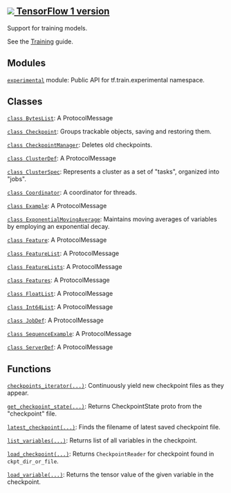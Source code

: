 [ ![](https://tensorflow.google.cn/images/tf_logo_32px.png) TensorFlow 1
version](/versions/r1.15/api_docs/python/tf/train)  
---  
  
Support for training models.

See the [Training](https://tensorflow.org/api_guides/python/train) guide.

## Modules

[`experimental`](https://tensorflow.google.cn/api_docs/python/tf/train/experimental)
module: Public API for tf.train.experimental namespace.

## Classes

[`class
BytesList`](https://tensorflow.google.cn/api_docs/python/tf/train/BytesList):
A ProtocolMessage

[`class
Checkpoint`](https://tensorflow.google.cn/api_docs/python/tf/train/Checkpoint):
Groups trackable objects, saving and restoring them.

[`class
CheckpointManager`](https://tensorflow.google.cn/api_docs/python/tf/train/CheckpointManager):
Deletes old checkpoints.

[`class
ClusterDef`](https://tensorflow.google.cn/api_docs/python/tf/train/ClusterDef):
A ProtocolMessage

[`class
ClusterSpec`](https://tensorflow.google.cn/api_docs/python/tf/train/ClusterSpec):
Represents a cluster as a set of "tasks", organized into "jobs".

[`class
Coordinator`](https://tensorflow.google.cn/api_docs/python/tf/train/Coordinator):
A coordinator for threads.

[`class
Example`](https://tensorflow.google.cn/api_docs/python/tf/train/Example): A
ProtocolMessage

[`class
ExponentialMovingAverage`](https://tensorflow.google.cn/api_docs/python/tf/train/ExponentialMovingAverage):
Maintains moving averages of variables by employing an exponential decay.

[`class
Feature`](https://tensorflow.google.cn/api_docs/python/tf/train/Feature): A
ProtocolMessage

[`class
FeatureList`](https://tensorflow.google.cn/api_docs/python/tf/train/FeatureList):
A ProtocolMessage

[`class
FeatureLists`](https://tensorflow.google.cn/api_docs/python/tf/train/FeatureLists):
A ProtocolMessage

[`class
Features`](https://tensorflow.google.cn/api_docs/python/tf/train/Features): A
ProtocolMessage

[`class
FloatList`](https://tensorflow.google.cn/api_docs/python/tf/train/FloatList):
A ProtocolMessage

[`class
Int64List`](https://tensorflow.google.cn/api_docs/python/tf/train/Int64List):
A ProtocolMessage

[`class
JobDef`](https://tensorflow.google.cn/api_docs/python/tf/train/JobDef): A
ProtocolMessage

[`class
SequenceExample`](https://tensorflow.google.cn/api_docs/python/tf/train/SequenceExample):
A ProtocolMessage

[`class
ServerDef`](https://tensorflow.google.cn/api_docs/python/tf/train/ServerDef):
A ProtocolMessage

## Functions

[`checkpoints_iterator(...)`](https://tensorflow.google.cn/api_docs/python/tf/train/checkpoints_iterator):
Continuously yield new checkpoint files as they appear.

[`get_checkpoint_state(...)`](https://tensorflow.google.cn/api_docs/python/tf/train/get_checkpoint_state):
Returns CheckpointState proto from the "checkpoint" file.

[`latest_checkpoint(...)`](https://tensorflow.google.cn/api_docs/python/tf/train/latest_checkpoint):
Finds the filename of latest saved checkpoint file.

[`list_variables(...)`](https://tensorflow.google.cn/api_docs/python/tf/train/list_variables):
Returns list of all variables in the checkpoint.

[`load_checkpoint(...)`](https://tensorflow.google.cn/api_docs/python/tf/train/load_checkpoint):
Returns `CheckpointReader` for checkpoint found in `ckpt_dir_or_file`.

[`load_variable(...)`](https://tensorflow.google.cn/api_docs/python/tf/train/load_variable):
Returns the tensor value of the given variable in the checkpoint.

